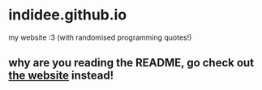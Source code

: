 # indidee.github.io
my website :3 (with randomised programming quotes!)

## why are you reading the README, go check out [the website](https://indideee.github.io) instead!
